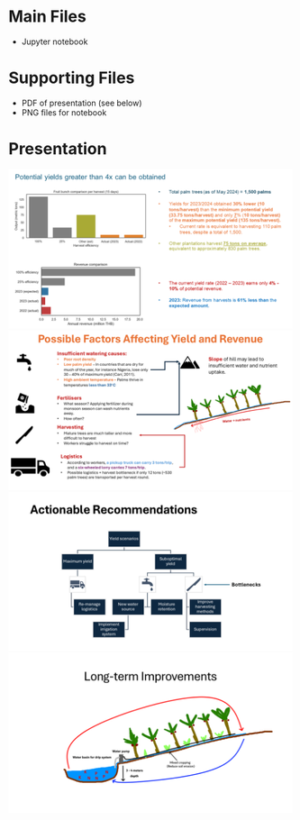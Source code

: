 # Main Files
- Jupyter notebook

# Supporting Files
- PDF of presentation (see below)
- PNG files for notebook

# Presentation
<img src="palm_recs_english/Slide1.PNG">
<img src="palm_recs_english/Slide2.PNG">
<img src="palm_recs_english/Slide3.PNG">
<img src="palm_recs_english/Slide4.PNG">


